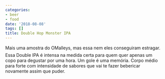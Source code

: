 ```yaml
---
categories:
- beer
- food
date: '2018-08-08'
tags: []
title: Double Hop Monster IPA
---
```


Mais uma amostra do OMalleys, mas essa nem eles conseguiram estragar. Essa Double IPA é intensa na medida certa para quem quer apenas um copo para degustar por uma hora. Um gole é uma memória. Corpo médio para forte com intensidade de sabores que vai te fazer bebericar novamente assim que puder.